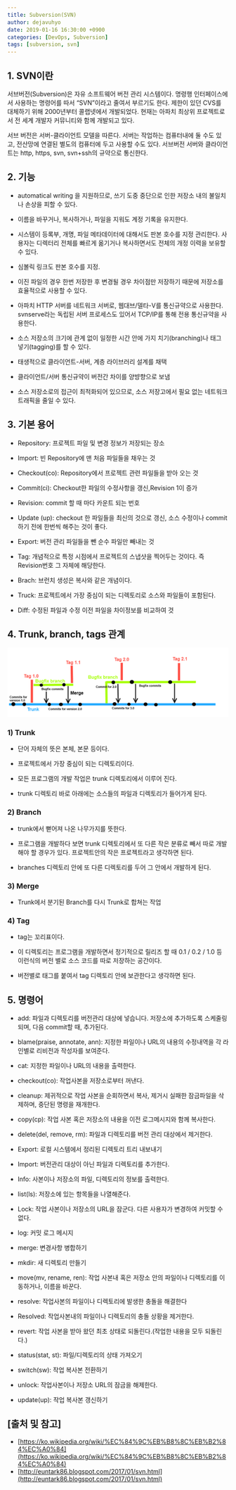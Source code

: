 ```yaml
---
title: Subversion(SVN)
author: dejavuhyo
date: 2019-01-16 16:30:00 +0900
categories: [DevOps, Subversion]
tags: [subversion, svn]
---
```


## 1. SVN이란
서브버전(Subversion)은 자유 소프트웨어 버전 관리 시스템이다. 명령행 인터페이스에서 사용하는 명령어를 따서 “SVN”이라고 줄여서 부르기도 한다. 제한이 있던 CVS를 대체하기 위해 2000년부터 콜랩넷에서 개발되었다. 현재는 아파치 최상위 프로젝트로서 전 세계 개발자 커뮤니티와 함께 개발되고 있다.

서브 버전은 서버-클라이언트 모델을 따른다. 서버는 작업하는 컴퓨터내에 둘 수도 있고, 전산망에 연결된 별도의 컴퓨터에 두고 사용할 수도 있다. 서브버전 서버와 클라이언트는 http, https, svn, svn+ssh의 규약으로 통신한다.

## 2. 기능

* automatical writing 을 지원하므로, 쓰기 도중 중단으로 인한 저장소 내의 불일치나 손상을 피할 수 있다.

* 이름을 바꾸거나, 복사하거나, 파일을 지워도 계정 기록을 유지한다.

* 시스템이 등록부, 개명, 파일 메타데이터에 대해서도 판본 호수를 지정 관리한다. 사용자는 디렉터리 전체를 빠르게 옮기거나 복사하면서도 전체의 개정 이력을 보유할 수 있다.

* 심볼릭 링크도 판본 호수를 지정.

* 이진 파일의 경우 한번 저장한 후 변경될 경우 차이점만 저장하기 때문에 저장소를 효율적으로 사용할 수 있다.

* 아파치 HTTP 서버를 네트워크 서버로, 웹대브/델타-V를 통신규약으로 사용한다. svnserve라는 독립된 서버 프로세스도 있어서 TCP/IP를 통해 전용 통신규약을 사용한다.

* 소스 저장소의 크기에 관계 없이 일정한 시간 안에 가지 치기(branching)나 태그 넣기(tagging)를 할 수 있다.

* 태생적으로 클라이언트-서버, 계층 라이브러리 설계를 채택

* 클라이언트/서버 통신규약이 버전간 차이를 양뱡향으로 보냄

* 소스 저장소로의 접근이 최적화되어 있으므로, 소스 저장고에서 필요 없는 네트워크 트래픽을 줄일 수 있다.

## 3. 기본 용어

* Repository: 프로젝트 파일 및 변경 정보가 저장되는 장소

* Import: 빈 Repository에 맨 처음 파일들을 채우는 것

* Checkout(co): Repository에서 프로젝트 관련 파일들을 받아 오는 것

* Commit(ci): Checkout한 파일의 수정사항을 갱신,Revision 1이 증가

* Revision: commit 할 때 마다 카운트 되는 번호

* Update (up): checkout 한 파일들을 최신의 것으로 갱신, 소스 수정이나 commit 하기 전에 한번씩 해주는 것이 좋다.

* Export: 버전 관리 파일들을 뺀 순수 파일만 빼내는 것

* Tag: 개념적으로 특정 시점에서 프로젝트의 스냅샷을 찍어두는 것이다. 즉 Revision번호 그 자체에 해당한다.

* Brach: 브런치 생성은 복사와 같은 개념이다.

* Truck: 프로젝트에서 가장 중심이 되는 디렉토리로 소스와 파일들이 포함된다.

* Diff: 수정된 파일과 수정 이전 파일을 차이정보를 비교하여 것

## 4. Trunk, branch, tags 관계

![svn-trunk-branch-tags](/assets/img/2019-01-16-subversion/svn-trunk-branch-tags.png)

### 1) Trunk

* 단어 자체의 뜻은 본체, 본문 등이다.

* 프로젝트에서 가장 중심이 되는 디렉토리이다.

* 모든 프로그램의 개발 작업은 trunk 디렉토리에서 이루어 진다.

* trunk 디렉토리 바로 아래에는 소스들의 파일과 디렉토리가 들어가게 된다.

### 2) Branch

* trunk에서 뻗어져 나온 나무가지를 뜻한다.

* 프로그램을 개발하다 보면 trunk 디렉토리에서 또 다른 작은 분류로 빼서 따로 개발해야 할 경우가 있다. 프로젝트안의 작은 프로젝트라고 생각하면 된다.

* branches 디렉토리 안에 또 다른 디렉토리를 두어 그 안에서 개발하게 된다.

### 3) Merge

* Trunk에서 분기된 Branch를 다시 Trunk로 합쳐는 작업

### 4) Tag

* tag는 꼬리표이다.

* 이 디렉토리는 프로그램을 개발하면서 정기적으로 릴리즈 할 때 0.1 / 0.2 / 1.0 등 이런식의 버전 별로 소스 코드를 따로 저장하는 공간이다.

* 버전별로 태그를 붙여서 tag 디렉토리 안에 보관한다고 생각하면 된다.

## 5. 명령어

* add: 파일과 디렉토리를 버전관리 대상에 넣습니다. 저장소에 추가하도록 스케줄링 되며, 다음 commit할 때, 추가된다.

* blame(praise, annotate, ann): 지정한 파일이나 URL의 내용의 수정내역을 각 라인별로 리비전과 작성자를 보여준다.

* cat: 지정한 파일이나 URL의 내용을 출력한다.

* checkout(co): 작업사본을 저장소로부터 꺼낸다.

* cleanup: 제귀적으로 작업 사본을 순회하면서 복사, 제거시 실패한 잠금파일을 삭제하며, 중단된 명령을 재개한다.

* copy(cp): 작업 사본 혹은 저장소의 내용을 이전 로그메시지와 함께 복사한다.

* delete(del, remove, rm): 파일과 디렉토리를 버전 관리 대상에서 제거한다.

* Export: 로컬 시스템에서 정리된 디렉토리 트리 내보내기

* Import: 버전관리 대상이 아닌 파일과 디렉토리를 추가한다.

* Info: 사본이나 저장소의 파일, 디렉토리의 정보를 출력한다.

* list(ls): 저장소에 있는 항목들을 나열해준다.

* Lock: 작업 사본이나 저장소의 URL을 잠군다. 다른 사용자가 변경하여 커밋할 수 없다.

* log: 커밋 로그 메시지

* merge: 변경사항 병합하기

* mkdir: 새 디렉토리 만들기

* move(mv, rename, ren): 작업 사본내 혹은 저장소 안의 파일이나 디렉토리를 이동하거나, 이름을 바꾼다.

* resolve: 작업사본의 파일이나 디렉토리에 발생한 충돌을 해결한다

* Resolved: 작업사본내의 파일이나 디렉토리의 충돌 상황을 제거한다.

* revert: 작업 사본을 받아 왔던 최초 상태로 되돌린다.(작업한 내용을 모두 되돌린다.)

* status(stat, st): 파일/디렉토리의 상태 가져오기 

* switch(sw): 작업 복사본 전환하기

* unlock: 작업사본이나 저장소 URL의 잠금을 해제한다.

* update(up): 작업 복사본 갱신하기

## [출처 및 참고]
* [https://ko.wikipedia.org/wiki/%EC%84%9C%EB%B8%8C%EB%B2%84%EC%A0%84](https://ko.wikipedia.org/wiki/%EC%84%9C%EB%B8%8C%EB%B2%84%EC%A0%84)
* [http://euntark86.blogspot.com/2017/01/svn.html](http://euntark86.blogspot.com/2017/01/svn.html)
